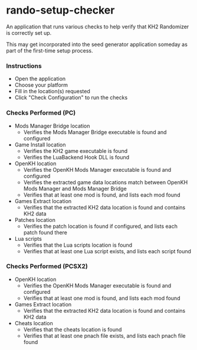 # rando-setup-checker

An application that runs various checks to help verify that KH2 Randomizer is correctly set up.

This may get incorporated into the seed generator application someday as part of the first-time setup process.

### Instructions

* Open the application
* Choose your platform
* Fill in the location(s) requested
* Click "Check Configuration" to run the checks

### Checks Performed (PC)

* Mods Manager Bridge location
  * Verifies the Mods Manager Bridge executable is found and configured
* Game Install location
  * Verifies the KH2 game executable is found
  * Verifies the LuaBackend Hook DLL is found
* OpenKH location
  * Verifies the OpenKH Mods Manager executable is found and configured
  * Verifies the extracted game data locations match between OpenKH Mods Manager and Mods Manager Bridge
  * Verifies that at least one mod is found, and lists each mod found
* Games Extract location
  * Verifies that the extracted KH2 data location is found and contains KH2 data
* Patches location
  * Verifies the patch location is found if configured, and lists each patch found there
* Lua scripts
  * Verifies that the Lua scripts location is found
  * Verifies that at least one Lua script exists, and lists each script found

### Checks Performed (PCSX2)

* OpenKH location
  * Verifies the OpenKH Mods Manager executable is found and configured
  * Verifies that at least one mod is found, and lists each mod found
* Games Extract location
  * Verifies that the extracted KH2 data location is found and contains KH2 data
* Cheats location
  * Verifies that the cheats location is found
  * Verifies that at least one pnach file exists, and lists each pnach file found
